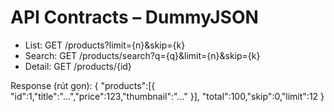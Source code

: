 # API Contracts – DummyJSON
- List: GET /products?limit={n}&skip={k}
- Search: GET /products/search?q={q}&limit={n}&skip={k}
- Detail: GET /products/{id}

Response (rút gọn):
{
  "products":[{ "id":1,"title":"...","price":123,"thumbnail":"..." }],
  "total":100,"skip":0,"limit":12
}
